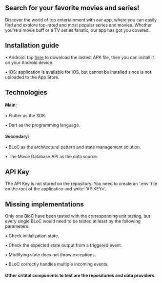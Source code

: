 ## Search for your favorite movies and series!

Discover the world of top entertainment with our app, where you can easily find and explore top-rated and most popular series and movies. Whether you're a movie buff or a TV series fanatic, our app has got you covered.

## Installation guide
• Android: tap [here](https://github.com/nicolas-ferrada/movies_and_series/releases/latest/) to download the lastest APK file, then you can install it on your Android device.

• iOS: application is available for iOS, but cannot be installed since is not uploaded to the App Store.

## Technologies
#### Main:
• Flutter as the SDK.

• Dart as the programming language.
#### Secondary:
• BLoC as the architectural pattern and state management solution.

• The Movie Database API as the data source.

## API Key
The API Key is not stored on the repository. You need to create an '.env' file on the root of the application and write: 'APIKEY='.

## Missing implementations
Only one BloC have been tested with the corresponding unit testing, but every single BLoC would need to be tested at least by the following parameters:

• Check initialization state.

• Check the expected state output from a triggered event.

• Modifying state does not throw exceptions.

• BLoC correctly handles multiple incoming events.

#### Other critital components to test are the repositories and data providers.
